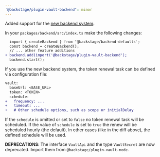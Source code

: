 ```yaml
---
'@backstage/plugin-vault-backend': minor
---
```


Added support for the [new backend system](https://backstage.io/docs/backend-system/).

In your `packages/backend/src/index.ts` make the following changes:

```diff
  import { createBackend } from '@backstage/backend-defaults';
  const backend = createBackend();
  // ... other feature additions
+ backend.add(import('@backstage/plugin-vault-backend');
  backend.start();
```

If you use the new backend system, the token renewal task can be defined via configuration file:

```diff
vault:
  baseUrl: <BASE_URL>
  token: <TOKEN>
  schedule:
+   frequency: ...
+   timeout: ...
+   # Other schedule options, such as scope or initialDelay
```

If the `schedule` is omitted or set to `false` no token renewal task will be scheduled.
If the value of `schedule` is set to `true` the renew will be scheduled hourly (the default).
In other cases (like in the diff above), the defined schedule will be used.

**DEPRECATIONS**: The interface `VaultApi` and the type `VaultSecret` are now deprecated. Import them from `@backstage/plugin-vault-node`.
